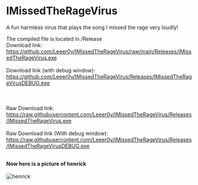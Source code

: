 # IMissedTheRageVirus
 A fun harmless virus that plays the song I missed the rage very loudly!

The compiled file is located in /Release
<br> Download link: https://github.com/Leeer0y/IMissedTheRageVirus/raw/main/Releases/IMissedTheRageVirus.exe</br>
<br> Download link (with debug window): https://github.com/Leeer0y/IMissedTheRageVirus/Releases/IMissedTheRageVirusDEBUG.exe</br>
<br></br>
<br> Raw Download link: https://raw.githubusercontent.com/Leeer0y/IMissedTheRageVirus/Releases/IMissedTheRageVirus.exe</br>
<br> Raw Download link (With debug window): https://raw.githubusercontent.com/Leeer0y/IMissedTheRageVirus/Releases/IMissedTheRageVirusDEBUG.exe</br>

<br><b>Now here is a picture of henrick</b></br>
<br>![henrick](https://user-images.githubusercontent.com/51188745/121327836-27ae3c80-c957-11eb-8c46-fcbac0cc4722.jpg)</br>



